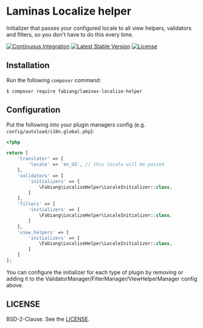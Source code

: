 # Laminas Localize helper

Initializer that passes your configured locale to all view helpers, validators
and filters, so you don't have to do this every time.

[![Continuous Integration](https://github.com/fabiang/laminas-localize-helper/actions/workflows/ci.yml/badge.svg)](https://github.com/fabiang/laminas-localize-helper/actions/workflows/ci.yml)
[![Latest Stable Version](https://poser.pugx.org/fabiang/laminas-localize-helper/version)](https://packagist.org/packages/fabiang/laminas-localize-helper)
[![License](https://poser.pugx.org/fabiang/laminas-localize-helper/license)](https://packagist.org/packages/fabiang/laminas-localize-helper)

## Installation

Run the following `composer` command:

```console
$ composer require fabiang/laminas-localize-helper
```

## Configuration

Put the following into your plugin managers config (e.g. `config/autoload/i18n.global.php`):

```php
<?php

return [
    'translator' => [
        'locale' => 'en_US', // this locale will be passed
    ],
    'validators' => [
        'initializers' => [
            \Fabiang\LocalizeHelper\LocaleInitializer::class,
        ]
    ],
    'filters' => [
        'initializers' => [
            \Fabiang\LocalizeHelper\LocaleInitializer::class,
        ]
    ],
    'view_helpers' => [
        'initializers' => [
            \Fabiang\LocalizeHelper\LocaleInitializer::class,
        ]
    ]
];

```

You can configure the initializer for each type of plugin by removing or adding
it to the ValidatorManager/FilterManager/ViewHelperManager config above.


## LICENSE

BSD-2-Clause. See the [LICENSE](LICENSE.md).
